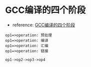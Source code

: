 # GCC编译的四个阶段
* reference: [GCC编译的四个阶段](http://blog.csdn.net/bupt073114/article/details/37049829)

```flow
op1=>operation: 预处理
op1=>operation: 编译 
op1=>operation: 汇编 
op1=>operation: 链接 

op1->op2->op3->op4

```
